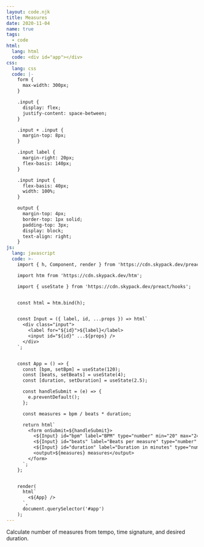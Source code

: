 ```yaml
---
layout: code.njk
title: Measures
date: 2020-11-04
name: true
tags:
  - code
html:
  lang: html
  code: <div id="app"></div>
css:
  lang: css
  code: |-
    form {
      max-width: 300px;
    }

    .input {
      display: flex;
      justify-content: space-between;
    }

    .input + .input {
      margin-top: 8px;
    }

    .input label {
      margin-right: 20px;
      flex-basis: 140px;
    }

    .input input {
      flex-basis: 40px;
      width: 100%;
    }

    output {
      margin-top: 4px;
      border-top: 1px solid;
      padding-top: 3px;
      display: block;
      text-align: right;
    }
js:
  lang: javascript
  code: >-
    import { h, Component, render } from 'https://cdn.skypack.dev/preact';

    import htm from 'https://cdn.skypack.dev/htm';

    import { useState } from 'https://cdn.skypack.dev/preact/hooks';


    const html = htm.bind(h);


    const Input = ({ label, id, ...props }) => html`
      <div class="input">
        <label for="${id}">${label}</label>
        <input id="${id}" ...${props} />
      </div>
    `;


    const App = () => {
      const [bpm, setBpm] = useState(120);
      const [beats, setBeats] = useState(4);
      const [duration, setDuration] = useState(2.5);

      const handleSubmit = (e) => {
        e.preventDefault();
      };

      const measures = bpm / beats * duration;

      return html`
        <form onSubmit=${handleSubmit}>
          <${Input} id="bpm" label="BPM" type="number" min="20" max="240" value=${bpm} onInput=${e => setBpm(parseInt(e.target.value, 10))}/>
          <${Input} id="beats" label="Beats per measure" type="number" min="2" max="8" value=${beats} onInput=${e => setBeats(parseInt(e.target.value, 10))}/>
          <${Input} id="duration" label="Duration in minutes" type="number" min="1" max="10" step="0.25" value=${duration} onInput=${e => setDuration(parseInt(e.target.value, 10))}/>
          <output>${measures} measures</output>
        </form>
      `;
    };


    render(
      html`
        <${App} />
      `,
      document.querySelector('#app')
    );
---
```

Calculate number of measures from tempo, time signature, and desired duration.
